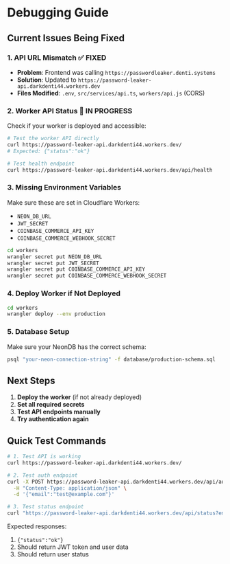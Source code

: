 # Debugging Guide

## Current Issues Being Fixed

### 1. API URL Mismatch ✅ FIXED
- **Problem**: Frontend was calling `https://passwordleaker.denti.systems` 
- **Solution**: Updated to `https://password-leaker-api.darkdenti44.workers.dev`
- **Files Modified**: `.env`, `src/services/api.ts`, `workers/api.js` (CORS)

### 2. Worker API Status 🔄 IN PROGRESS
Check if your worker is deployed and accessible:

```bash
# Test the worker API directly
curl https://password-leaker-api.darkdenti44.workers.dev/
# Expected: {"status":"ok"}

# Test health endpoint
curl https://password-leaker-api.darkdenti44.workers.dev/api/health
```

### 3. Missing Environment Variables
Make sure these are set in Cloudflare Workers:
- `NEON_DB_URL` 
- `JWT_SECRET`
- `COINBASE_COMMERCE_API_KEY`
- `COINBASE_COMMERCE_WEBHOOK_SECRET`

```bash
cd workers
wrangler secret put NEON_DB_URL
wrangler secret put JWT_SECRET
wrangler secret put COINBASE_COMMERCE_API_KEY
wrangler secret put COINBASE_COMMERCE_WEBHOOK_SECRET
```

### 4. Deploy Worker if Not Deployed
```bash
cd workers
wrangler deploy --env production
```

### 5. Database Setup
Make sure your NeonDB has the correct schema:
```bash
psql "your-neon-connection-string" -f database/production-schema.sql
```

## Next Steps

1. **Deploy the worker** (if not already deployed)
2. **Set all required secrets**
3. **Test API endpoints manually**
4. **Try authentication again**

## Quick Test Commands

```bash
# 1. Test API is working
curl https://password-leaker-api.darkdenti44.workers.dev/

# 2. Test auth endpoint
curl -X POST https://password-leaker-api.darkdenti44.workers.dev/api/auth \
  -H "Content-Type: application/json" \
  -d '{"email":"test@example.com"}'

# 3. Test status endpoint  
curl "https://password-leaker-api.darkdenti44.workers.dev/api/status?email=test@example.com"
```

Expected responses:
1. `{"status":"ok"}`
2. Should return JWT token and user data
3. Should return user status
